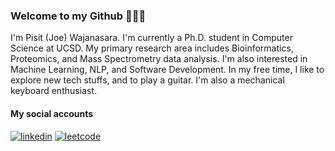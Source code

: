 ### Welcome to my Github 🌱🌱🌱

I'm Pisit (Joe) Wajanasara. I'm currently a Ph.D. student in Computer Science at UCSD. My primary research area includes Bioinformatics, Proteomics, and Mass Spectrometry data analysis. I'm also interested in Machine Learning, NLP, and Software Development. In my free time, I like to explore new tech stuffs, and to play a guitar. I'm also a mechanical keyboard enthusiast.

#### My social accounts

[![linkedin](https://img.shields.io/badge/LinkedIn-0077B5?style=for-the-badge&logo=linkedin&logoColor=white)](https://www.linkedin.com/in/pisit-wajanasara/)
[![leetcode](https://img.shields.io/badge/-LeetCode-FFA116?style=for-the-badge&logo=LeetCode&logoColor=black)](https://leetcode.com/compisit1234/)

<!--
**nekoteoj/nekoteoj** is a ✨ _special_ ✨ repository because its `README.md` (this file) appears on your GitHub profile.

Here are some ideas to get you started:

- 🔭 I’m currently working on ...
- 🌱 I’m currently learning ...
- 👯 I’m looking to collaborate on ...
- 🤔 I’m looking for help with ...
- 💬 Ask me about ...
- 📫 How to reach me: ...
- 😄 Pronouns: ...
- ⚡ Fun fact: ...
-->
